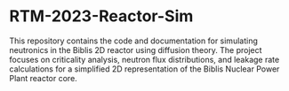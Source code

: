 # RTM-2023-Reactor-Sim
This repository contains the code and documentation for simulating neutronics in the Biblis 2D reactor using diffusion theory. The project focuses on criticality analysis, neutron flux distributions, and leakage rate calculations for a simplified 2D representation of the Biblis Nuclear Power Plant reactor core.
